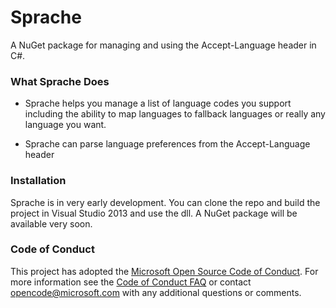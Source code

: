 Sprache
=======

A NuGet package for managing and using the Accept-Language header in C#.

### What Sprache Does

* Sprache helps you manage a list of language codes you support including the ability to map languages to fallback languages or really any language you want.

* Sprache can parse language preferences from the Accept-Language header

### Installation

Sprache is in very early development.  You can clone the repo and build the project in Visual Studio 2013 and use the dll.  A NuGet package will be available very soon.

### Code of Conduct

This project has adopted the [Microsoft Open Source Code of Conduct](https://opensource.microsoft.com/codeofconduct/). For more information see the [Code of Conduct FAQ](https://opensource.microsoft.com/codeofconduct/faq/) or contact [opencode@microsoft.com](mailto:opencode@microsoft.com) with any additional questions or comments.
